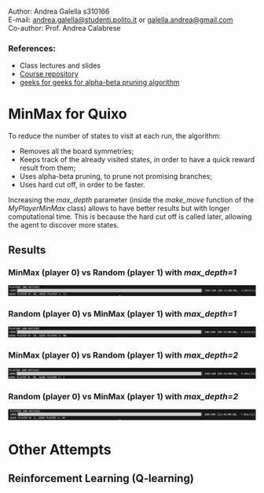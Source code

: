 Author: Andrea Galella s310166
</br>
E-mail: <andrea.galella@studenti.polito.it> or <galella.andrea@gmail.com>
</br>
Co-author: Prof. Andrea Calabrese
</br>
### References:
  - Class lectures and slides
  - [Course repository](https://github.com/squillero/computational-intelligence)
  - [geeks for geeks for alpha-beta pruning algorithm](https://www.geeksforgeeks.org/minimax-algorithm-in-game-theory-set-4-alpha-beta-pruning/)

#  MinMax for Quixo

To reduce the number of states to visit at each run, the algorithm:
- Removes all the board symmetries;
- Keeps track of the already visited states, in order to have a quick reward result from them;
- Uses alpha-beta pruning, to prune not promising branches;
- Uses hard cut off, in order to be faster.

Increasing the *max_depth* parameter (inside the *make_move* function of the *MyPlayerMinMax* class) allows to have better results but with longer computational time. This is because the hard cut off is called later, allowing the agent to discover more states.

## Results
### MinMax (player 0) vs Random (player 1) with *max_depth=1*
![MinMax Agent play first vs Random with max_depth=1](https://github.com/andrea-ga/computational-intelligence/blob/main/quixo/img/100-vsRandom-1.png)

### Random (player 0) vs MinMax (player 1) with *max_depth=1*
![MinMax Agent play second vs Random with max_depth=1](https://github.com/andrea-ga/computational-intelligence/blob/main/quixo/img/100-Randomvs-1.png)

### MinMax (player 0) vs Random (player 1) with *max_depth=2*
![MinMax Agent play first vs Random with max_depth=2](https://github.com/andrea-ga/computational-intelligence/blob/main/quixo/img/100-vsRandom-2.png)

### Random (player 0) vs MinMax (player 1) with *max_depth=2*
![MinMax Agent play second vs Random with max_depth=2](https://github.com/andrea-ga/computational-intelligence/blob/main/quixo/img/100-Randomvs-2.png)

# Other Attempts
## Reinforcement Learning (Q-learning)